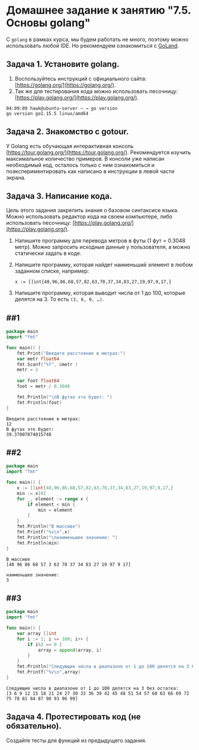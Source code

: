 # Домашнее задание к занятию "7.5. Основы golang"

С `golang` в рамках курса, мы будем работать не много, поэтому можно использовать любой IDE. 
Но рекомендуем ознакомиться с [GoLand](https://www.jetbrains.com/ru-ru/go/).  

## Задача 1. Установите golang.
1. Воспользуйтесь инструкций с официального сайта: [https://golang.org/](https://golang.org/).
2. Так же для тестирования кода можно использовать песочницу: [https://play.golang.org/](https://play.golang.org/).

```
04:09:09 hawk@ubuntu-server ~ → go version
go version go1.15.5 linux/amd64
```

## Задача 2. Знакомство с gotour.
У Golang есть обучающая интерактивная консоль [https://tour.golang.org/](https://tour.golang.org/). 
Рекомендуется изучить максимальное количество примеров. В консоли уже написан необходимый код, 
осталось только с ним ознакомиться и поэкспериментировать как написано в инструкции в левой части экрана.  

## Задача 3. Написание кода. 
Цель этого задания закрепить знания о базовом синтаксисе языка. Можно использовать редактор кода 
на своем компьютере, либо использовать песочницу: [https://play.golang.org/](https://play.golang.org/).

1. Напишите программу для перевода метров в футы (1 фут = 0.3048 метр). Можно запросить исходные данные 
у пользователя, а можно статически задать в коде.

1. Напишите программу, которая найдет наименьший элемент в любом заданном списке, например:
    ```
    x := []int{48,96,86,68,57,82,63,70,37,34,83,27,19,97,9,17,}
    ```
1. Напишите программу, которая выводит числа от 1 до 100, которые делятся на 3. То есть `(3, 6, 9, …)`.

##1
---------------------------------
``` go
package main
import "fmt"

func main() {
	fmt.Print("Введите расстояние в метрах:")
	var metr float64
	fmt.Scanf("%f", &metr )
	metr = 2
 
	var foot float64
	foot = metr / 0.3048

	fmt.Println("\nВ футах это будет: ")
	fmt.Println(foot)  
}
```

```
Введите расстояние в метрах:
12
В футах это будет: 
39.37007874015748
```

##2
 ---------------------------------

``` go
package main
import "fmt"

func main() {
	x := []int{48,96,86,68,57,82,63,70,37,34,83,27,19,97,9,17,}
	min := x[0]
	for _, element := range x {
		if element < min {
			min = element
		}  
	} 
	fmt.Println("В массиве")
	fmt.Printf("%v\n",x)
	fmt.Println("\nнаименьшее значение: ")
	fmt.Println(min)
}
```

```
В массиве
[48 96 86 68 57 3 63 70 37 34 83 27 19 97 9 17]

наименьшее значение: 
3
```

##3
 ---------------------------------
``` go
package main
import "fmt"

func main() {
    var array []int
    for i := 1; i <= 100; i++ {
        if i%3 == 0 {
        	array = append(array, i)
        }
    }
    fmt.Println("Следующие числа в диапазоне от 1 до 100 делятся на 3 без остатка:")
	fmt.Printf("%v\n",array)
}
```

```
Следующие числа в диапазоне от 1 до 100 делятся на 3 без остатка:
[3 6 9 12 15 18 21 24 27 30 33 36 39 42 45 48 51 54 57 60 63 66 69 72 75 78 81 84 87 90 93 96 99]
```

## Задача 4. Протестировать код (не обязательно).

Создайте тесты для функций из предыдущего задания. 
